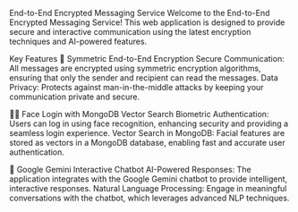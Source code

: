 End-to-End Encrypted Messaging Service
Welcome to the End-to-End Encrypted Messaging Service! This web application is designed to provide secure and interactive communication using the latest encryption techniques and AI-powered features.

Key Features
🔐 Symmetric End-to-End Encryption
Secure Communication: All messages are encrypted using symmetric encryption algorithms, ensuring that only the sender and recipient can read the messages.
Data Privacy: Protects against man-in-the-middle attacks by keeping your communication private and secure.


🧑‍💻 Face Login with MongoDB Vector Search
Biometric Authentication: Users can log in using face recognition, enhancing security and providing a seamless login experience.
Vector Search in MongoDB: Facial features are stored as vectors in a MongoDB database, enabling fast and accurate user authentication.



🤖 Google Gemini Interactive Chatbot
AI-Powered Responses: The application integrates with the Google Gemini chatbot to provide intelligent, interactive responses.
Natural Language Processing: Engage in meaningful conversations with the chatbot, which leverages advanced NLP techniques.
